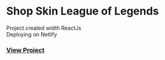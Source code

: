 # Shop Skin League of Legends  
Project created width ReactJs  
Deploying on Netlify  
### [View Project](https://shop-skin-lol.netlify.app)
